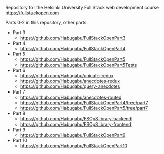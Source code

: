 Repository for the Helsinki University Full Stack web development course https://fullstackopen.com

Parts 0-2 in this repository, other parts:
- Part 3
  - https://github.com/Habugabu/FullStackOpenPart3
- Part 4
  - https://github.com/Habugabu/FullStackOpenPart4
- Part 5
  - https://github.com/Habugabu/FullStackOpenPart5
  - https://github.com/Habugabu/FullStackOpenPart5Tests
- Part 6
  - https://github.com/Habugabu/unicafe-redux
  - https://github.com/Habugabu/anecdotes-redux
  - https://github.com/Habugabu/query-anecdotes
- Part 7
  - https://github.com/Habugabu/anecdotes-routed
  - https://github.com/Habugabu/FullStackOpenPart4/tree/part7
  - https://github.com/Habugabu/FullStackOpenPart5/tree/part7
- Part 8
  - https://github.com/Habugabu/FSOp8library-backend
  - https://github.com/Habugabu/FSOp8library-frontend
- Part 9
  - https://github.com/Habugabu/FullStackOpenPart9
- Part 10
  - https://github.com/Habugabu/FullStackOpenPart10
